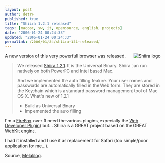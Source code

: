 ```yaml
---
layout: post
author: detro
published: true
title: "Shiira 1.2.1 released"
tags: [macosx, sw, it, opensource, english, projects]
date: "2006-01-24 00:24:33"
updated: "2006-01-24 00:24:33"
permalink: /2006/01/24/shiira-121-released/
---
```


<img align="right" src="http://hmdt-web.net/shiira/English/res/img12_shiiraIcon.jpg" alt="Shiira logo" />
A new version of this very powerfull browser was released.
<blockquote>We released <a href="http://hmdt-web.net/shiira/en">Shiira 1.2.1</a>. It is the Universal Binary. Shiira can run natively on both PowerPC and Intel based Mac.

And we implemented the auto filling feature. Your user names and passwords are automatically filled in the Web form. They are stored in the Keychain which is a standard password management tool of Mac OS X.
What's new of 1.2.1
<ul>
<li>Build as Universal Binary</li>
<li>Implemented the auto filling</li>
</ul>
</blockquote>

I'm a <a href="http://www.mozilla.org/firefox">FireFox</a> lover (I need the various plugins, expecially the <a href="https://addons.mozilla.org/extensions/moreinfo.php?application=firefox&category=Developer%20Tools&numpg=10&id=60">Web Developer Plugin</a>) but... Shiira is a GREAT project based on the GREAT <a href="http://webkit.opendarwin.org/">WebKit engine</a>.

I had it installed and I use it as replacement for Safari (too simple/poor application for me...).

Source, <a href="http://www.melablog.it/post/1400/shiira-121">Melablog</a>.

